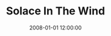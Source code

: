 ---
layout: work
title: Solace In The Wind
date: 2008-01-01 12:00:00
category: sculpture
imageURL: /images/sculpture/solace-in-the-wind-2.jpg
thumbnailURL: /images/sculpture/solace-in-the-wind-2-thumbnail.jpg
medium: Cast iron
dimensions: 2000mm x mm x mm
edition: edition of 7
price: $102,000
sold: false
location: Wellington. New Zealand.
---